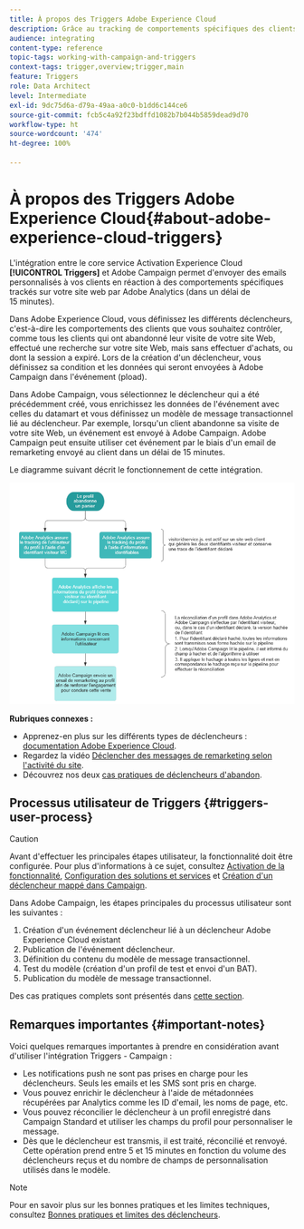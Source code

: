 ```yaml
---
title: À propos des Triggers Adobe Experience Cloud
description: Grâce au tracking de comportements spécifiques des clients avec Adobe Analytics, vous pouvez maintenant leur envoyer des emails personnalisés dans Adobe Campaign.
audience: integrating
content-type: reference
topic-tags: working-with-campaign-and-triggers
context-tags: trigger,overview;trigger,main
feature: Triggers
role: Data Architect
level: Intermediate
exl-id: 9dc75d6a-d79a-49aa-a0c0-b1dd6c144ce6
source-git-commit: fcb5c4a92f23bdffd1082b7b044b5859dead9d70
workflow-type: ht
source-wordcount: '474'
ht-degree: 100%

---
```


# À propos des Triggers Adobe Experience Cloud{#about-adobe-experience-cloud-triggers}

L&#39;intégration entre le core service Activation Experience Cloud **[!UICONTROL Triggers]** et Adobe Campaign permet d&#39;envoyer des emails personnalisés à vos clients en réaction à des comportements spécifiques trackés sur votre site web par Adobe Analytics (dans un délai de 15 minutes).

Dans Adobe Experience Cloud, vous définissez les différents déclencheurs, c&#39;est-à-dire les comportements des clients que vous souhaitez contrôler, comme tous les clients qui ont abandonné leur visite de votre site Web, effectué une recherche sur votre site Web, mais sans effectuer d&#39;achats, ou dont la session a expiré. Lors de la création d&#39;un déclencheur, vous définissez sa condition et les données qui seront envoyées à Adobe Campaign dans l&#39;événement (pload). 

Dans Adobe Campaign, vous sélectionnez le déclencheur qui a été précédemment créé, vous enrichissez les données de l&#39;événement avec celles du datamart et vous définissez un modèle de message transactionnel lié au déclencheur. Par exemple, lorsqu&#39;un client abandonne sa visite de votre site Web, un événement est envoyé à Adobe Campaign. Adobe Campaign peut ensuite utiliser cet événement par le biais d&#39;un email de remarketing envoyé au client dans un délai de 15 minutes.

Le diagramme suivant décrit le fonctionnement de cette intégration.

![](assets/triggers_diagram.png)

**Rubriques connexes :**

* Apprenez-en plus sur les différents types de déclencheurs : [documentation Adobe Experience Cloud](https://experienceleague.adobe.com/docs/core-services/interface/activation/triggers.html?lang=fr).
* Regardez la vidéo [Déclencher des messages de remarketing selon l&#39;activité du site](https://helpx.adobe.com/fr/marketing-cloud/how-to/email-marketing.html#step-two).
* Découvrez nos deux [cas pratiques de déclencheurs d&#39;abandon](../../integrating/using/abandonment-triggers-use-cases.md).

## Processus utilisateur de Triggers       {#triggers-user-process}

>[!CAUTION]
>
>Avant d&#39;effectuer les principales étapes utilisateur, la fonctionnalité doit être configurée. Pour plus d&#39;informations à ce sujet, consultez [Activation de la fonctionnalité](../../integrating/using/configuring-triggers-in-experience-cloud.md#activating-the-functionality), [Configuration des solutions et services](../../integrating/using/configuring-triggers-in-experience-cloud.md#configuring-solutions-and-services) et [Création d&#39;un déclencheur mappé dans Campaign](../../integrating/using/using-triggers-in-campaign.md#creating-a-mapped-trigger-in-campaign).

Dans Adobe Campaign, les étapes principales du processus utilisateur sont les suivantes :

1. Création d&#39;un événement déclencheur lié à un déclencheur Adobe Experience Cloud existant
1. Publication de l&#39;événement déclencheur.
1. Définition du contenu du modèle de message transactionnel.
1. Test du modèle (création d&#39;un profil de test et envoi d&#39;un BAT).
1. Publication du modèle de message transactionnel.

Des cas pratiques complets sont présentés dans [cette section](../../integrating/using/abandonment-triggers-use-cases.md).

## Remarques importantes {#important-notes}

Voici quelques remarques importantes à prendre en considération avant d&#39;utiliser l&#39;intégration Triggers - Campaign :

* Les notifications push ne sont pas prises en charge pour les déclencheurs. Seuls les emails et les SMS sont pris en charge.
* Vous pouvez enrichir le déclencheur à l&#39;aide de métadonnées récupérées par Analytics comme les ID d&#39;email, les noms de page, etc.
* Vous pouvez réconcilier le déclencheur à un profil enregistré dans Campaign Standard et utiliser les champs du profil pour personnaliser le message.
* Dès que le déclencheur est transmis, il est traité, réconcilié et renvoyé. Cette opération prend entre 5 et 15 minutes en fonction du volume des déclencheurs reçus et du nombre de champs de personnalisation utilisés dans le modèle.

>[!NOTE]
>
>Pour en savoir plus sur les bonnes pratiques et les limites techniques, consultez [Bonnes pratiques et limites des déclencheurs](../../integrating/using/configuring-triggers-in-experience-cloud.md#triggers-best-practices-and-limitations).
